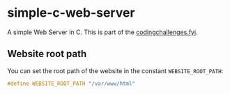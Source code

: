 # simple-c-web-server
 A simple Web Server in C. This is part of the [codingchallenges.fyi](https://codingchallenges.fyi/challenges/challenge-webserver).

## Website root path
You can set the root path of the website in the constant  `WEBSITE_ROOT_PATH`:
```c
#define WEBSITE_ROOT_PATH "/var/www/html"
```